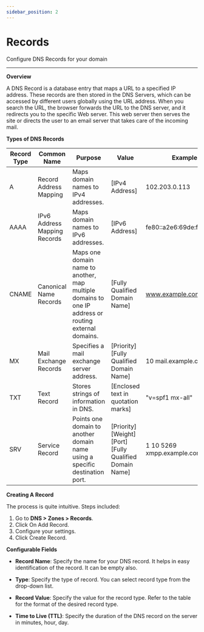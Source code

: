 ```yaml
---
sidebar_position: 2
---
```


# Records

Configure DNS Records for your domain

---

**Overview**

A DNS Record is a database entry that maps a URL to a specified IP address. These records are then stored in the DNS Servers, which can be accessed by different users globally using the URL address. When you search the URL, the browser forwards the URL to the DNS server, and it redirects you to the specific Web server. This web server then serves the site or directs the user to an email server that takes care of the incoming mail.

**Types of DNS Records**

| Record Type | Common Name                  | Purpose                                                                                              | Value                                                    | Example                    |
|-------------|------------------------------|------------------------------------------------------------------------------------------------------|----------------------------------------------------------|----------------------------|
| A           | Record Address Mapping       | Maps domain names to IPv4 addresses.                                                                 | [IPv4 Address]                                           | 102.203.0.113              |
| AAAA        | IPv6 Address Mapping Records | Maps domain names to IPv6 addresses.                                                                 | [IPv6 Address]                                           | fe80::a2e6:69de:f4ff:48d5  |
| CNAME       | Canonical Name Records       | Maps one domain name to another, map multiple domains to one IP address or routing external domains. | [Fully Qualified Domain Name]                            | www.example.com            |
| MX          | Mail Exchange Records        | Specifies a mail exchange server address.                                                            | [Priority] [Fully Qualified Domain Name]                 | 10 mail.example.com        |
| TXT         | Text Record                  | Stores strings of information in DNS.                                                                | [Enclosed text in quotation marks]                       | "v=spf1 mx-all"            |
| SRV         | Service Record               | Points one domain to another domain name using a specific destination port.                          | [Priority] [Weight] [Port] [Fully Qualified Domain Name] | 1 10 5269 xmpp.example.com |

**Creating A Record**

The process is quite intuitive. Steps included: 

1. Go to **DNS > Zones > Records**.
2. Click On Add Record. 
3. Configure your settings. 
4. Click Create Record.

**Configurable Fields**

- **Record Name**: Specify the name for your DNS record. It helps in easy identification of the record. It can be empty also. 

- **Type**: Specify the type of record. You can select record type from the drop-down list.

- **Record Value**: Specify the value for the record type. Refer to the table for the format of the desired record type.

- **Time to Live (TTL)**: Specify the duration of the DNS record on the server in minutes, hour, day.


